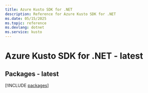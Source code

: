 ```yaml
---
title: Azure Kusto SDK for .NET
description: Reference for Azure Kusto SDK for .NET
ms.date: 05/15/2025
ms.topic: reference
ms.devlang: dotnet
ms.service: kusto
---
```

# Azure Kusto SDK for .NET - latest
## Packages - latest
[!INCLUDE [packages](kusto-index.md)]